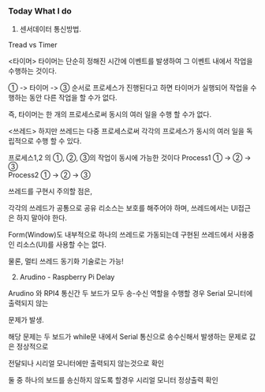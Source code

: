 ### Today What I do 

1. 센서데이터 통신방법.

Tread vs Timer

<타이머>
타이머는 단순히 정해진 시간에 이벤트를 발생하여 그 이벤트 내에서 작업을 수행하는 것이다. 

① -> 타이머 -> ③  순서로 프로세스가 진행된다고 하면 타이머가 실행되어 작업을 수행하는 동안 다른 작업을 할 수가 없다.

즉, 타이머는 한 개의 프로세스로써 동시의 여러 일을 수행 할 수가 없다.

<쓰레드>
하지만 쓰레드는 다중 프로세스로써 각각의 프로세스가 동시의 여러 일을 독립적으로 수행 할 수 있다.

프로세스1,2 의 ①, ②, ③의 작업이 동시에 가능한 것이다
Process1  ① -> ② -> ③  
Process2  ① -> ② -> ③

쓰레드를 구현시 주의할 점은,

각각의 쓰레드가 공통으로 공유 리소스는 보호를 해주어야 하며, 쓰레드에서는 UI접근은 하지 말아야 한다.

Form(Window)도 내부적으로 하나의 쓰레드로 가동되는데 구현된 쓰레드에서 사용중인 리소스(UI)를 사용할 수는 없다.

물론, 멀티 쓰레드 동기화 기술로는 가능!

2. Arudino - Raspberry Pi Delay

Arudino 와 RPI4 통신간 두 보드가 모두 송-수신 역할을 수행할 경우 Serial 모니터에 출력되지 않는

문제가 발생.

해당 문제는 두 보드가 while문 내에서 Serial 통신으로 송수신해서 발생하는 문제로 값은 정상적으로

전달되나 시리얼 모니터에만 출력되지 않는것으로 확인

둘 중 하나의 보드를 송신하지 않도록 할경우 시리얼 모니터 정상출력 확인
